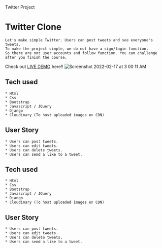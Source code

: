 Twitter Project
# Twitter Clone
```
Let's make simple Twitter. Users can post tweets and see everyone's tweets.
To make the project simple, we do not have a sign/login function.
So there are not user accounts and follow function. You can challenge after you finish the course.
```
Check out [LIVE DEMO](https://shielded-savannah-19182.herokuapp.com/) here!!
![Screenshot 2022-02-17 at 3 00 11 AM](https://user-images.githubusercontent.com/47949288/154360886-7f9bd181-07c6-43a4-b028-0a3a92e3198f.png)



## Tech used
```
* Html
* Css
* Bootstrap
* Javascript / JQuery
* Django
* Cloudinary (To host uploaded images on CDN)
```
## User Story
```
* Users can post tweets.
* Users can edit tweets.
* Users can delete tweets.
* Users can send a like to a tweet.
```

## Tech used
```
* Html
* Css
* Bootstrap
* Javascript / JQuery
* Django
* Cloudinary (To host uploaded images on CDN)
```
## User Story
```
* Users can post tweets.
* Users can edit tweets.
* Users can delete tweets.
* Users can send a like to a tweet.
```
